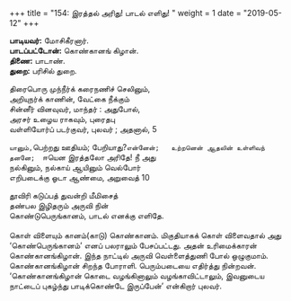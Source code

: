 ﻿+++
title = "154: இரத்தல் அரிது! பாடல் எளிது!  "
weight = 1
date = "2019-05-12"
+++

**பாடியவர்:** மோசிகீரனார்.  
**பாடப்பட்டோன்:** கொண்கானங் கிழான்.  
**திணை:** பாடாண்.  
**துறை:** பரிசில் துறை.  
  
திரைபொரு முந்நீர்க் கரைநணிச் செலினும்,  
அறியுநர்க் காணின், வேட்கை நீக்கும்  
சின்னீர் வினவுவர், மாந்தர் : அதுபோல்,  
அரசர் உழைய ராகவும், புரைதபு  
வள்ளியோர்ப் படர்குவர், புலவர் ; அதனால், 5  
  
`யானும்,`பெற்றது ஊதியம்; பேறியாது?` என்னேன்;  
உற்றனென் ஆதலின் உள்ளிவந் தனனே;  
`ஈயென இரத்தலோ அரிதே! நீ அது  
நல்கினும், நல்காய் ஆயினும் வெல்போர்  
எறிபடைக்கு ஓடா ஆண்மை, அறுவைத் 10  
  
தூவிரி கடுப்பத் துவன்றி மீமிசைத்  
தண்பல இழிதரும் அருவி நின்  
கொண்டுபெருங்கானம், பாடல் எனக்கு எளிதே.  
   
கொள் விளையும் கானம்(காடு) கொண்கானம். மிகுதியாகக் கொள் விளைவதால் அது ‘கொண்பெருங்கானம்’ எனப் பலராலும் பேசப்பட்டது. அதன் உரிமைக்காரன் கொண்கானங்கிழான். இந்த நாட்டில் அருவி வெள்ளைத்துணி போல் ஒழுகுமாம்.  
கொண்கானங்கிழான் சிறந்த போராளி. பெரும்படையை எதிர்த்து நின்றவன்.  
‘கொண்கானங்கிழான் கொடை வழங்கினாலும் வழங்காவிட்டாலும், இவனுடைய நாட்டைப் புகழ்ந்து பாடிக்கொண்டே இருப்பேன்’ என்கிறார் புலவர்.  
